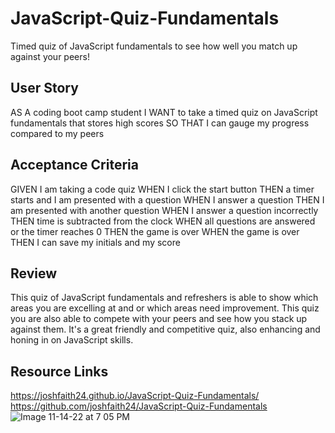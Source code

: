 # JavaScript-Quiz-Fundamentals
Timed quiz of JavaScript fundamentals to see how well you match up against your peers!

## User Story
AS A coding boot camp student
I WANT to take a timed quiz on JavaScript fundamentals that stores high scores
SO THAT I can gauge my progress compared to my peers

## Acceptance Criteria
GIVEN I am taking a code quiz
WHEN I click the start button
THEN a timer starts and I am presented with a question
WHEN I answer a question
THEN I am presented with another question
WHEN I answer a question incorrectly
THEN time is subtracted from the clock
WHEN all questions are answered or the timer reaches 0
THEN the game is over
WHEN the game is over
THEN I can save my initials and my score

## Review
This quiz of JavaScript fundamentals and refreshers is able to show which areas you are excelling at 
and or which areas need improvement. This quiz you are also able to compete with your peers and see
how you stack up against them. It's a great friendly and competitive quiz, also enhancing and honing
in on JavaScript skills.

## Resource Links
https://joshfaith24.github.io/JavaScript-Quiz-Fundamentals/
https://github.com/joshfaith24/JavaScript-Quiz-Fundamentals
![Image 11-14-22 at 7 05 PM](https://user-images.githubusercontent.com/113576524/201793813-15dda063-a889-49d3-86c7-162dc439bfd6.jpg)
